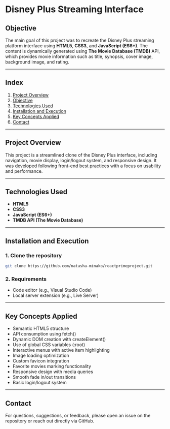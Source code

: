 <h1 align="left">
  Disney Plus Streaming Interface
</h1>

## Objective  
The main goal of this project was to recreate the Disney Plus streaming platform interface using **HTML5**, **CSS3**, and **JavaScript (ES6+)**. The content is dynamically generated using **The Movie Database (TMDB)** API, which provides movie information such as title, synopsis, cover image, background image, and rating.

---

## Index  

1. [Project Overview](#project-overview)  
2. [Objective](#objective)  
3. [Technologies Used](#technologies-used)  
4. [Installation and Execution](#installation-and-execution)  
5. [Key Concepts Applied](#key-concepts-applied)  
6. [Contact](#contact)  

---

## Project Overview  

This project is a streamlined clone of the Disney Plus interface, including navigation, movie display, login/logout system, and responsive design. It was developed following front-end best practices with a focus on usability and performance.

---

## Technologies Used  

- **HTML5**  
- **CSS3**  
- **JavaScript (ES6+)**  
- **TMDB API (The Movie Database)**  

---

## Installation and Execution  

### 1. Clone the repository  
```bash
git clone https://github.com/natasha-minako/reactprimeproject.git
````

### 2. Requirements  
- Code editor (e.g., Visual Studio Code)  
- Local server extension (e.g., Live Server)  

---

## Key Concepts Applied  

- Semantic HTML5 structure  
- API consumption using fetch()  
- Dynamic DOM creation with createElement()  
- Use of global CSS variables (:root)  
- Interactive menus with active item highlighting  
- Image loading optimization  
- Custom favicon integration  
- Favorite movies marking functionality  
- Responsive design with media queries  
- Smooth fade in/out transitions  
- Basic login/logout system  

---

## Contact  

For questions, suggestions, or feedback, please open an issue on the repository or reach out directly via GitHub.

